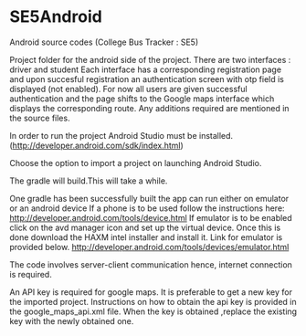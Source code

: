 # SE5Android
Android source codes (College Bus Tracker : SE5)

Project folder for the android side of the project.
There are two interfaces : driver and student
Each interface has a corresponding registration page and upon succesful registration
an authentication screen with otp field is displayed (not enabled).
For now all users are given successful authentication and the page shifts to the Google maps interface which
displays the corresponding route.
Any additions required are mentioned in the source files.

In order to run the project Android Studio must be installed.
(http://developer.android.com/sdk/index.html)

Choose the option to import a project on launching Android Studio.

The gradle will build.This will take a while.

One gradle has been successfully built the app can run either on emulator or an android device
If a phone is to be used follow the instructions here: http://developer.android.com/tools/device.html
If emulator is to be enabled click on the avd manager icon and set up the virtual device.
Once this is done download the HAXM intel installer and install it.
Link for emulator is provided below.
http://developer.android.com/tools/devices/emulator.html

The code involves server-client communication hence, internet connection is required.

An API key is required for google maps.
It is preferable to get a new key for the imported project.
Instructions on how to obtain the api key is provided in the google_maps_api.xml file.
When the key is obtained ,replace the existing key with the newly obtained one.
